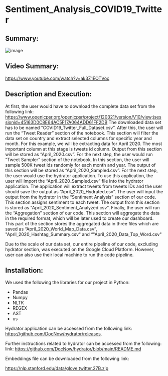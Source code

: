 # Sentiment_Analysis_COVID19_Twitter

## Summary: 

![image](https://user-images.githubusercontent.com/70823162/151102879-c753ab28-322c-4f66-b0d0-d322da8fc40b.png)


## Video Summary:

https://www.youtube.com/watch?v=ak3Z1EOTVoc


## Description and Execution:

At first, the user would have to download the complete data set from the following link:
https://www.openicpsr.org/openicpsr/project/120321/version/V10/view;jsessionid=45163D0C8E64AC5F17A064ADD61FF2DB
The downloaded data set has to be named “COVID19_Twitter_Full_Dataset.csv”. After this, the user will run the “Tweet Reader” section of the notebook. This section will filter the data set on country and extract selected columns for specific year and month. For this example, we will be extracting data for April 2020. The most important column at this stage is tweets id column. Output from this section will be stored as “April_2020.csv”.
For the next step, the user would run “Tweet Sampler” section of the notebook. In this section, the user will sample 500K tweet ids randomly for each month and year. The output of this section will be stored as “April_2020_Sampled.csv”.
For the next step, the user would use the hydrator application. To use this application, the user will import the “April_2020_Sampled.csv” file into the hydrator application. The application will extract tweets from tweets IDs and the user should save the output as “April_2020_Hydrated.csv”. 
The user will input the output from the hydrator in the “Sentiment Analysis” section of our code. This section assigns sentiment to each tweet. The output from this section is stored as "April_2020_Sentiment_Analyzed.csv". 
Finally, the user will run the “Aggregation” section of our code. This section will aggregate the data in the required format, which will be later used to create our dashboard. This part of the section stores the aggregated data in three files which are saved as “April_2020_World_Map_Data.csv”, "April_2020_Hashtag_Summary.csv" and “"April_2020_Data_Top_Word.csv"

Due to the scale of our data set, our entire pipeline of our code, excluding hydrator section, was executed on the Google Cloud Platform. However, user can also use their local machine to run the code pipeline. 

## Installation:
We used the following the libraries for our project in Python:
* Pandas
* Numpy
* NLTK
* REGEX
* AST
* us

Hydrator application can be accessed from the following link: 
https://github.com/DocNow/hydrator/releases. 

Further instructions related to hydrator can be accessed from the following: link:
https://github.com/DocNow/hydrator/blob/main/README.md

Embeddings file can be downloaded from the following link:

https://nlp.stanford.edu/data/glove.twitter.27B.zip
